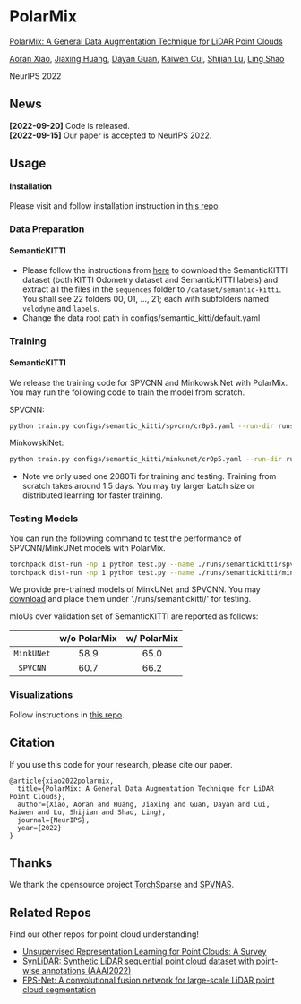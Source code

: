 # PolarMix

[PolarMix: A General Data Augmentation Technique for LiDAR Point Clouds](https://arxiv.org/abs/2208.00223)

[Aoran Xiao](https://xiaoaoran.github.io/Home/), [Jiaxing Huang](https://jxhuang0508.github.io/), [Dayan Guan](https://dayan-guan.github.io/), [Kaiwen Cui](https://scholar.google.com/citations?user=-9KXqLsAAAAJ&hl=zh-CN), [Shijian Lu](https://personal.ntu.edu.sg/shijian.lu/), [Ling Shao](https://scholar.google.com/citations?user=z84rLjoAAAAJ&hl=en)

NeurIPS 2022

## News

**[2022-09-20]** Code is released.  
**[2022-09-15]** Our paper is accepted to NeurIPS 2022.


## Usage

#### Installation

Please visit and follow installation instruction in [this repo](https://github.com/mit-han-lab/spvnas).


### Data Preparation

#### SemanticKITTI  
- Please follow the instructions from [here](http://www.semantic-kitti.org) to download the SemanticKITTI dataset (both KITTI Odometry dataset and SemanticKITTI labels) and extract all the files in the `sequences` folder to `/dataset/semantic-kitti`. You shall see 22 folders 00, 01, …, 21; each with subfolders named `velodyne` and `labels`.  
- Change the data root path in configs/semantic_kitti/default.yaml


### Training

#### SemanticKITTI

We release the training code for SPVCNN and MinkowskiNet with PolarMix. You may run the following code to train the model from scratch. 

SPVCNN:
```bash
python train.py configs/semantic_kitti/spvcnn/cr0p5.yaml --run-dir runs/semantickitti/spvcnn_polarmix --distributed False
```
MinkowskiNet:
```bash
python train.py configs/semantic_kitti/minkunet/cr0p5.yaml --run-dir run/semantickitti/minkunet_polarmix --distributed False
```

- Note we only used one 2080Ti for training and testing. Training from scratch takes around 1.5 days. You may try larger batch size or distributed learning for faster training.

### Testing Models

You can run the following command to test the performance of SPVCNN/MinkUNet models with PolarMix.

```bash
torchpack dist-run -np 1 python test.py --name ./runs/semantickitti/spvcnn_polarmix
torchpack dist-run -np 1 python test.py --name ./runs/semantickitti/minkunet_polarmix
```

We provide pre-trained models of MinkUNet and SPVCNN. You may [download](https://drive.google.com/drive/folders/1SHaGbgUUxoVNt-Y30XZDedRz7iffQ3JI?usp=sharing) and place them under './runs/semantickitti/' for testing. 

mIoUs over validation set of SemanticKITTI are reported as follows:

|             | w/o PolarMix | w/ PolarMix |
| :---------: | :----------: | :---------: |
| `MinkUNet`  |     58.9     |  65.0       |   
| `SPVCNN`    |     60.7     |  66.2       | 


### Visualizations

Follow instructions in [this repo](https://github.com/mit-han-lab/spvnas).



## Citation

If you use this code for your research, please cite our paper.

```
@article{xiao2022polarmix,
  title={PolarMix: A General Data Augmentation Technique for LiDAR Point Clouds},
  author={Xiao, Aoran and Huang, Jiaxing and Guan, Dayan and Cui, Kaiwen and Lu, Shijian and Shao, Ling},
  journal={NeurIPS},
  year={2022}
}
```

## Thanks
We thank the opensource project [TorchSparse](https://github.com/mit-han-lab/torchsparse) and [SPVNAS](https://github.com/mit-han-lab/spvnas).


## Related Repos
Find our other repos for point cloud understanding!
- [Unsupervised Representation Learning for Point Clouds: A Survey](https://github.com/xiaoaoran/3d_url_survey)
- [SynLiDAR: Synthetic LiDAR sequential point cloud dataset with point-wise annotations (AAAI2022)](https://github.com/xiaoaoran/SynLiDAR)
- [FPS-Net: A convolutional fusion network for large-scale LiDAR point cloud segmentation](https://github.com/xiaoaoran/FPS-Net)